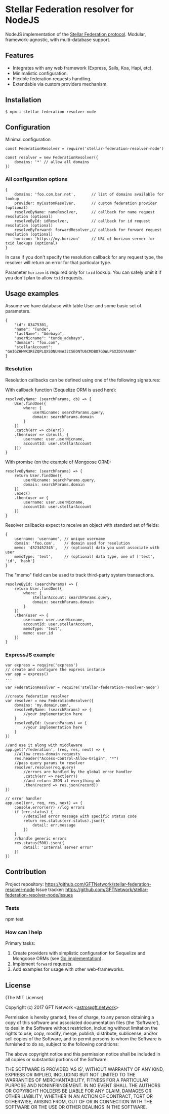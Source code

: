 # Stellar Federation resolver for NodeJS

NodeJS implementation of the [Stellar Federation protocol](https://www.stellar.org/developers/guides/concepts/federation.html). Modular, framework-agnostic, with multi-database support.

## Features

* Integrates with any web framework (Express, Sails, Koa, Hapi, etc).
* Minimalistic configuration.
* Flexible federation requests handling.
* Extendable via custom providers mechanism.

## Installation
`$ npm i stellar-federation-resolver-node`

## Configuration

Minimal configuration

```
const FederationResolver = require('stellar-federation-resolver-node')

const resolver = new FederationResolver({
    domains: '*' // allow all domains
})
```

### All configuration options

```
{
    domains: 'foo.com,bar.net',       // list of domains available for lookup
    provider: myCustomResolver,       // custom federation provider (optional)
    resolveByName: nameResolver,      // callback for name request resolution (optional)
    resolveById: idResolver,          // callback for id request resolution (optional)
    resolveByForward: forwardResolver,// callback for forward request resolution (optional)
    horizon: 'https://my.horizon'     // URL of horizon server for txid lookups (optional)
}
```

In case if you don't specify the resolution callback for any request type, the resolver will return an error for that particular type.

Parameter `horizon` is required only for `txid` lookup. You can safely omit it if you don't plan to allow `txid` requests.

## Usage examples

Assume we have database with table User and some basic set of parameters.

```
{
    "id": 83475301,
    "name": "Tunde",
    "lastName": "Adebayo",
    "userNicname": "tunde_adebayo",
    "domain": "foo.com",
    "stellarAccount": "GAIGZHHWK3REZQPLQX5DNUN4A32CSEONTU6CMDBO7GDWLPSXZDSYA4BK"
}
```


### Resolution

Resolution callbacks can be defined using one of the following signatures:

With callback function (Sequelize ORM is used here):
```
resolveByName: (searchParams, cb) => {
    User.findOne({
        where: {
            userNicname: searchParams.query,
            domain: searchParams.domain
        }
    })
    .catch(err => cb(err))
    .then(user => cb(null, {
        username: user.userNicname,
        accountId: user.stellarAccount
    }))
}
```

With promise (on the example of Mongoose ORM):
```
resolveByName: (searchParams) => {
    return User.findOne({
        userNicname: searchParams.query,
        domain: searchParams.domain
    })
    .exec()
    .then(user => {
        username: user.userNicname,
        accountId: user.stellarAccount
    })
}
```


Resolver callbacks expect to receive an object with standard set of fields:

```
{
    username: 'username', // unique username
    domain: 'foo.com',    // domain used for resolution
    memo: '4523452345',   // (optional) data you want associate with user
    memoType: 'text',     // (optional) data type, one of ['text', 'id', 'hash']
}
```

The "memo" field can be used to track third-party system transactions.

```
resolveById: (searchParams) => {
    return User.findOne({
        where: {
            stellarAccount: searchParams.query,
            domain: searchParams.domain
        }
    })
    .then(user => {
        username: user.userNicname,
        accountId: user.stellarAccount,
        memoType: 'text',
        memo: user.id
    })
}
```

### ExpressJS example

```
var express = require('express')
// create and configure the express instance
var app = express()
...

var FederationResolver = require('stellar-federation-resolver-node')

//create federation resolver
var resolver = new FederationResolver({
    domains: 'my.domain.com',
    resolveByName: (searchParams) => {
        //your implementation here
    }
    resolveById: (searchParams) => {
        //your implementation here
    }
})

//and use it along with middleware
app.get('/federation', (req, res, next) => {
    //allow cross-domain requests
    res.header("Access-Control-Allow-Origin", "*")
    //pass query params to resolver
    resolver.resolve(req.query)
        //errors are handled by the global error handler
        .catch(err => next(err))
        //and return JSON if everything ok
        .then(record => res.json(record))
})

// error handler
app.use((err, req, res, next) => {
    console.error(err) //log errors
    if (err.status) {
        //detailed error message with specific status code
        return res.status(err.status).json({
            detail: err.message
        })
    }
    //handle generic errors
    res.status(500).json({
        detail: 'Internal server error'
    })
})
```

## Contribution

Project repository: https://github.com/GFTNetwork/stellar-federation-resolver-node
Issue tracker: https://github.com/GFTNetwork/stellar-federation-resolver-node/issues

### Tests

npm test

### How can I help

Primary tasks:

1. Create providers with simplistic configuration for Sequelize and Mongoose ORMs (see [Go implementation](https://github.com/stellar/go/tree/master/services/federation)).
2. Implement `forward` requests.
3. Add examples for usage with other web-frameworks.

## License

(The MIT License)

Copyright (c) 2017 GFT Network &lt;astro@gft.network&gt;

Permission is hereby granted, free of charge, to any person obtaining a copy of this software and associated documentation files (the 'Software'), to deal in the Software without restriction, including without limitation the rights to use, copy, modify, merge, publish, distribute, sublicense, and/or sell copies of the Software, and to permit persons to whom the Software is furnished to do so, subject to the following conditions:

The above copyright notice and this permission notice shall be included in all copies or substantial portions of the Software.

THE SOFTWARE IS PROVIDED 'AS IS', WITHOUT WARRANTY OF ANY KIND, EXPRESS OR IMPLIED, INCLUDING BUT NOT LIMITED TO THE WARRANTIES OF MERCHANTABILITY, FITNESS FOR A PARTICULAR PURPOSE AND NONINFRINGEMENT. IN NO EVENT SHALL THE AUTHORS OR COPYRIGHT HOLDERS BE LIABLE FOR ANY CLAIM, DAMAGES OR OTHER LIABILITY, WHETHER IN AN ACTION OF CONTRACT, TORT OR OTHERWISE, ARISING FROM, OUT OF OR IN CONNECTION WITH THE SOFTWARE OR THE USE OR OTHER DEALINGS IN THE SOFTWARE.
